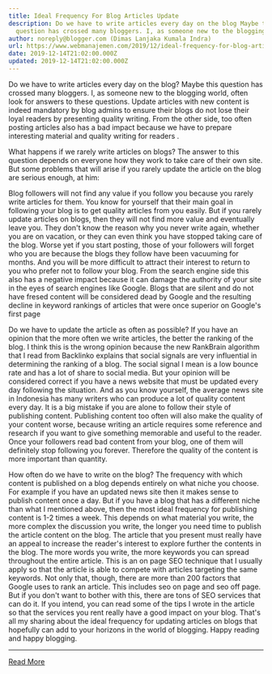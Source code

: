```yaml
---
title: Ideal Frequency For Blog Articles Update
description: Do we have to write articles every day on the blog Maybe this
  question has crossed many bloggers. I, as someone new to the blogging
author: noreply@blogger.com (Dimas Lanjaka Kumala Indra)
url: https://www.webmanajemen.com/2019/12/ideal-frequency-for-blog-articles-update.html
date: 2019-12-14T21:02:00.000Z
updated: 2019-12-14T21:02:00.000Z
---
```


Do we have to write articles every day on the blog?  Maybe this question has crossed many bloggers. 
  I, as someone new to the blogging world, often look for answers to these questions. 
  Update articles with new content is indeed mandatory by blog admins to ensure their blogs do not lose their loyal readers by presenting quality writing. 
  From the other side, too often posting articles also has a bad impact because we have to prepare interesting material and quality writing for readers . 

What happens if we rarely write articles on blogs?
  The answer to this question depends on everyone how they work to take care of their own site. 
  But some problems that will arise if you rarely update the article on the blog are serious enough, at him: 

  Blog followers will not find any value if you follow you because you rarely write articles for them.  You know for yourself that their main goal in following your blog is to get quality articles from you easily.  But if you rarely update articles on blogs, then they will not find more value and eventually leave you. 
  They don't know the reason why you never write again, whether you are on vacation, or they can even think you have stopped taking care of the blog.  Worse yet if you start posting, those of your followers will forget who you are because the blogs they follow have been vacuuming for months.  And you will be more difficult to attract their interest to return to you who prefer not to follow your blog. 
  From the search engine side this also has a negative impact because it can damage the authority of your site in the eyes of search engines like Google.  Blogs that are silent and do not have fresed content will be considered dead by Google and the resulting decline in keyword rankings of articles that were once superior on Google's first page 

Do we have to update the article as often as possible?
  If you have an opinion that the more often we write articles, the better the ranking of the blog. 
  I think this is the wrong opinion because the new RankBrain algorithm that I read from Backlinko explains that social signals are very influential in determining the ranking of a blog. 
  The social signal I mean is a low bounce rate and has a lot of share to social media. 
  But your opinion will be considered correct if you have a news website that must be updated every day following the situation. 
  And as you know yourself, the average news site in Indonesia has many writers who can produce a lot of quality content every day. 
  It is a big mistake if you are alone to follow their style of publishing content. 
  Publishing content too often will also make the quality of your content worse, because writing an article requires some reference and research if you want to give something memorable and useful to the reader. 
  Once your followers read bad content from your blog, one of them will definitely stop following you forever. 
  Therefore the quality of the content is more important than quantity. 

How often do we have to write on the blog?
  The frequency with which content is published on a blog depends entirely on what niche you choose. 
  For example if you have an updated news site then it makes sense to publish content once a day. 
  But if you have a blog that has a different niche than what I mentioned above, then the most ideal frequency for publishing content is 1-2 times a week. 
  This depends on what material you write, the more complex the discussion you write, the longer you need time to publish the article content on the blog. 
  The article that you present must really have an appeal to increase the reader's interest to explore further the contents in the blog. 
  The more words you write, the more keywords you can spread throughout the entire article. 
  This is an on page SEO technique that I usually apply so that the article is able to compete with articles targeting the same keywords. 
  Not only that, though, there are more than 200 factors that Google uses to rank an article. 
  This includes seo on page and seo off page. 
  But if you don't want to bother with this, there are tons of SEO services that can do it. 
  If you intend, you can read some of the tips I wrote in the article so that the services you rent really have a good impact on your blog. 
  That's all my sharing about the ideal frequency for updating articles on blogs that hopefully can add to your horizons in the world of blogging. 
  Happy reading and happy blogging.<hr/> <a href="https://www.webmanajemen.com/2019/12/ideal-frequency-for-blog-articles-update.html" rel="follow" class="button" id="read-more">Read More</a>